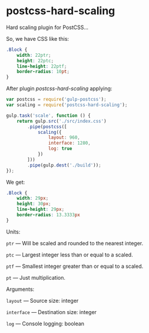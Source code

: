 # postcss-hard-scaling

Hard scaling plugin for PostCSS…

So, we have CSS like this:
```css
.Block {
    width: 22ptr;
    height: 22ptc;
    line-height: 22ptf;
    border-radius: 10pt;
}
```

After plugin *postcss-hard-scaling* applying:
```js
var postcss = require('gulp-postcss');
var scaling = require('postcss-hard-scaling');

gulp.task('scale', function () {
    return gulp.src('./src/index.css')
        .pipe(postcss([
            scaling({
                layout: 960,
                interface: 1280,
                log: true
            })
        ]))
        .pipe(gulp.dest('./build'));
});
```

We get:
```css
.Block {
    width: 29px;
    height: 30px;
    line-height: 29px;
    border-radius: 13.3333px
}
```
Units:

`ptr` — Will be scaled and rounded to the nearest integer.   

`ptc` — Largest integer less than or equal to a scaled.

`ptf` — Smallest integer greater than or equal to a scaled. 

`pt` — Just multiplication. 

Arguments:

`layout` — Source size: integer 

`interface` — Destination size: integer

`log` — Console logging: boolean
